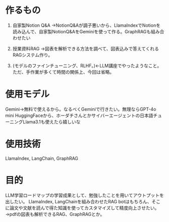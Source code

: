 # 作るもの
1. 自家製Notion Q&A
→NotionQ&Aが調子悪いから、LlamaIndexでNotionを読み込んで、自家製NotionQ&AをGeminiを使って作る。GraphRAGも組み合わせたい

2. 授業資料RAG
→図表を解析できる方法を調べて、図表込みで答えてくれるRAGシステム作り。

3. (モデルのファインチューニング、RLHF。)←LLM講座でやったようなこと。ただ、手作業が多くて時間の関係上、今回は省略。

# 使用モデル
Gemini→無料で使えるから。なるべくGeminiで行きたい。無理ならGPT-4o mini
HuggingFaceから、ホーダチさんとかサイバーエージェントの日本語チューニングLlama3.1も使えたら嬉しいな

# 使用技術
LlamaIndex, LangChain, GraphRAG

# 目的
LLM学習ロードマップの学習成果として、勉強したことを用いてアウトプットを出したい。
LlamaIndex, LangChainを組み合わせたRAG botはもちろん、そこに論文や文献を読んで得た知識を使ってカスタマイズして精度向上させたい。
→pdfの図表も解析できるRAG、GraphRAGとか。
